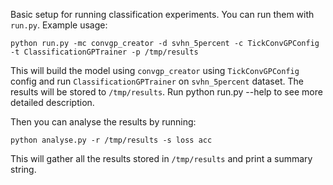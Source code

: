 Basic setup for running classification experiments.
You can run them with `run.py`. Example usage:
```
python run.py -mc convgp_creator -d svhn_5percent -c TickConvGPConfig -t ClassificationGPTrainer -p /tmp/results
```
This will build the model using `convgp_creator` using `TickConvGPConfig` config and run 
`ClassificationGPTrainer` on `svhn_5percent` dataset. The results will be stored to `/tmp/results`. 
Run python run.py --help to see more detailed description. 

Then you can analyse the results by running:
```
python analyse.py -r /tmp/results -s loss acc
```
This will gather all the results stored in `/tmp/results` and print a summary string.
